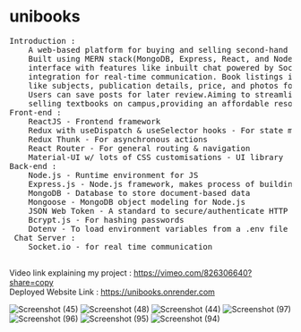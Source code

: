 # unibooks
<pre>
Introduction : 
    A web-based platform for buying and selling second-hand books among college students.
    Built using MERN stack(MongoDB, Express, React, and Node.js), it offers a sleek
    interface with features like inbuilt chat powered by Socket.io and WhatsApp 
    integration for real-time communication. Book listings include detailed information 
    like subjects, publication details, price, and photos for informed decisions. 
    Users can save posts for later review.Aiming to streamline the process of buying and 
    selling textbooks on campus,providing an affordable resource for students.
Front-end : 
    ReactJS - Frontend framework
    Redux with useDispatch & useSelector hooks - For state management
    Redux Thunk - For asynchronous actions
    React Router - For general routing & navigation
    Material-UI w/ lots of CSS customisations - UI library
Back-end : 
    Node.js - Runtime environment for JS
    Express.js - Node.js framework, makes process of building APIs easier & faster
    MongoDB - Database to store document-based data
    Mongoose - MongoDB object modeling for Node.js
    JSON Web Token - A standard to secure/authenticate HTTP requests
    Bcrypt.js - For hashing passwords
    Dotenv - To load environment variables from a .env file
 Chat Server :
    Socket.io - for real time communication
 
</pre>
Video link explaining my project : https://vimeo.com/826306640?share=copy<br>
Deployed Website Link : https://unibooks.onrender.com


![Screenshot (45)](https://github.com/Sagarpatil1206/unibooks/assets/86339914/e651223f-e4f6-4885-ac7b-e07e70052c71)
![Screenshot (48)](https://github.com/Sagarpatil1206/unibooks/assets/86339914/bee7c467-2c89-4c16-b929-8835aadc3877)
![Screenshot (44)](https://github.com/Sagarpatil1206/unibooks/assets/86339914/476d94d1-bc5b-45cc-8337-736204275e57)
![Screenshot (97)](https://github.com/Sagarpatil1206/unibooks/assets/86339914/f6e09246-75e2-4a81-b2e0-4da944889104)
![Screenshot (96)](https://github.com/Sagarpatil1206/unibooks/assets/86339914/6bae121d-f4d9-427a-8965-8eecbc7f6659)
![Screenshot (95)](https://github.com/Sagarpatil1206/unibooks/assets/86339914/61cf2bb9-428c-4fc0-91ca-906135fa6fda)
![Screenshot (94)](https://github.com/Sagarpatil1206/unibooks/assets/86339914/7f686414-b471-4260-839c-03a00522a883)
